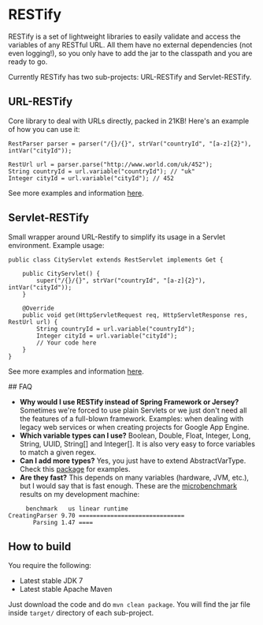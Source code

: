 # RESTify

RESTify is a set of lightweight libraries to easily validate and access the variables of any RESTful URL. All them have no external dependencies (not even logging!), so you only have to add the jar to the classpath and you are ready to go.

Currently RESTify has two sub-projects: URL-RESTify and Servlet-RESTify.


## URL-RESTify

Core library to deal with URLs directly, packed in 21KB! Here's an example of how you can use it:

```
RestParser parser = parser("/{}/{}", strVar("countryId", "[a-z]{2}"), intVar("cityId"));

RestUrl url = parser.parse("http://www.world.com/uk/452");
String countryId = url.variable("countryId"); // "uk"
Integer cityId = url.variable("cityId"); // 452
```

See more examples and information [here](url/).

## Servlet-RESTify

Small wrapper around URL-Restify to simplify its usage in a Servlet environment. Example usage:

```
public class CityServlet extends RestServlet implements Get {

    public CityServlet() {
        super("/{}/{}", strVar("countryId", "[a-z]{2}"), intVar("cityId"));
    }

    @Override
    public void get(HttpServletRequest req, HttpServletResponse res, RestUrl url) {
        String countryId = url.variable("countryId");
        Integer cityId = url.variable("cityId");
        // Your code here
    }
}

```

See more examples and information [here](servlet/).


## FAQ

* **Why would I use RESTify instead of Spring Framework or Jersey?** Sometimes we're forced to use plain Servlets or we just don't need all the features of a full-blown framework. Examples: when dealing with legacy web services or when creating projects for Google App Engine.
* **Which variable types can I use?** Boolean, Double, Float, Integer, Long, String, UUID, String[] and Integer[]. It is also very easy to force variables to match a given regex.
* **Can I add more types?** Yes, you just have to extend AbstractVarType. Check this [package](url/src/main/java/com/danisola/restify/url/types) for examples.
* **Are they fast?** This depends on many variables (hardware, JVM, etc.), but I would say that is fast enough. These are the [microbenchmark](url/src/test/java/com/danisola/restify/url/UrlRestifyBenchmark.java) results on my development machine:

```
     benchmark   us linear runtime
CreatingParser 9.70 ==============================
       Parsing 1.47 ====
```


## How to build

You require the following:

* Latest stable  JDK 7
* Latest stable Apache Maven

Just download the code and do `mvn clean package`. You will find the jar file inside `target/` directory of each sub-project.
